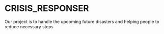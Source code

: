 # CRISIS_RESPONSER
Our project is to handle the upcoming future disasters and helping people to reduce necessary steps
